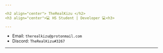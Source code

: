 ```yaml
---

<h2 align="center"> TheRealKizu </h2>
<h3 align="center">💻 HS Student | Developer 💻<h3>

---
```


* Email: `therealkizu@protonmail.com`
* Discord: `TheRealKizu#3267`

---


<!--
**TheRealKizu/TheRealKizu** is a ✨ _special_ ✨ repository because its `README.md` (this file) appears on your GitHub profile.

Here are some ideas to get you started:

- 🔭 I’m currently working on ...
- 🌱 I’m currently learning ...
- 👯 I’m looking to collaborate on ...
- 🤔 I’m looking for help with ...
- 💬 Ask me about ...
- 📫 How to reach me: ...
- 😄 Pronouns: ...
- ⚡ Fun fact: ...
-->
